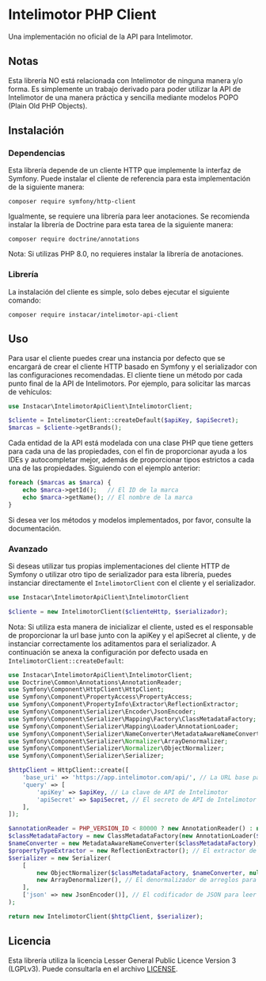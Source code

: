 # Intelimotor PHP Client
Una implementación no oficial de la API para Intelimotor.

## Notas
Esta librería NO está relacionada con Intelimotor de ninguna manera y/o forma. Es simplemente un trabajo derivado para
poder utilizar la API de Intelimotor de una manera práctica y sencilla mediante modelos POPO (Plain Old PHP Objects).

## Instalación
### Dependencias
Esta librería depende de un cliente HTTP que implemente la interfaz de Symfony. Puede instalar el cliente de referencia
para esta implementación de la siguiente manera:

    composer require symfony/http-client

Igualmente, se requiere una librería para leer anotaciones. Se recomienda instalar la librería de Doctrine para esta
tarea de la siguiente manera:

    composer require doctrine/annotations

Nota: Si utilizas PHP 8.0, no requieres instalar la librería de anotaciones.
### Librería
La instalación del cliente es simple, solo debes ejecutar el siguiente comando:

    composer require instacar/intelimotor-api-client

## Uso
Para usar el cliente puedes crear una instancia por defecto que se encargará de crear el cliente HTTP basado en Symfony
y el serializador con las configuraciones recomendadas. El cliente tiene un método por cada punto final de la API de 
Intelimotors. Por ejemplo, para solicitar las marcas de vehículos:

~~~php
use Instacar\IntelimotorApiClient\IntelimotorClient;

$cliente = IntelimotorClient::createDefault($apiKey, $apiSecret);
$marcas = $cliente->getBrands();
~~~

Cada entidad de la API está modelada con una clase PHP que tiene getters para cada una de las propiedades, con el fin de
proporcionar ayuda a los IDEs y autocompletar mejor, además de proporcionar tipos estrictos a cada una de las 
propiedades. Siguiendo con el ejemplo anterior:

~~~php
foreach ($marcas as $marca) {
    echo $marca->getId();   // El ID de la marca
    echo $marca->getName(); // El nombre de la marca
}
~~~

Si desea ver los métodos y modelos implementados, por favor, consulte la documentación.
### Avanzado
Si deseas utilizar tus propias implementaciones del cliente HTTP de Symfony o utilizar otro tipo de serializador para
esta librería, puedes instanciar directamente el ``IntelimotorClient`` con el cliente y el serializador.

~~~php
use Instacar\IntelimotorApiClient\IntelimotorClient

$cliente = new IntelimotorClient($clienteHttp, $serializador);
~~~

Nota: Si utiliza esta manera de inicializar el cliente, usted es el responsable de proporcionar la url base junto con la
apiKey y el apiSecret al cliente, y de instanciar correctamente los aditamentos para el serializador. A continuación se
anexa la configuración por defecto usada en ``IntelimotorClient::createDefault``:

~~~php
use Instacar\IntelimotorApiClient\IntelimotorClient;
use Doctrine\Common\Annotations\AnnotationReader;
use Symfony\Component\HttpClient\HttpClient;
use Symfony\Component\PropertyAccess\PropertyAccess;
use Symfony\Component\PropertyInfo\Extractor\ReflectionExtractor;
use Symfony\Component\Serializer\Encoder\JsonEncoder;
use Symfony\Component\Serializer\Mapping\Factory\ClassMetadataFactory;
use Symfony\Component\Serializer\Mapping\Loader\AnnotationLoader;
use Symfony\Component\Serializer\NameConverter\MetadataAwareNameConverter;
use Symfony\Component\Serializer\Normalizer\ArrayDenormalizer;
use Symfony\Component\Serializer\Normalizer\ObjectNormalizer;
use Symfony\Component\Serializer\Serializer;

$httpClient = HttpClient::create([
    'base_uri' => 'https://app.intelimotor.com/api/', // La URL base para la API de Intelimotor
    'query' => [
        'apiKey' => $apiKey, // La clave de API de Intelimotor
        'apiSecret' => $apiSecret, // El secreto de API de Intelimotor
    ],
]);

$annotationReader = PHP_VERSION_ID < 80000 ? new AnnotationReader() : null; // El lector de anotaciones de Doctrine o nulo para usar los atributos de PHP 8.0
$classMetadataFactory = new ClassMetadataFactory(new AnnotationLoader($annotationReader)); // El cargador de metadatos mediante anotaciones
$nameConverter = new MetadataAwareNameConverter($classMetadataFactory); // El conversor de nombres para soportar nombres no estándares en la serialización
$propertyTypeExtractor = new ReflectionExtractor(); // El extractor de tipos mediante serialización para soportar tipos estrictos
$serializer = new Serializer(
    [
        new ObjectNormalizer($classMetadataFactory, $nameConverter, null, $propertyTypeExtractor), // El normalizador de objetos para permitir la serialización de objetos
        new ArrayDenormalizer(), // El denormalizador de arreglos para soportar colecciones
    ],
    ['json' => new JsonEncoder()], // El codificador de JSON para leer e interpretar JSON
);

return new IntelimotorClient($httpClient, $serializer);
~~~

## Licencia
Esta librería utiliza la licencia Lesser General Public Licence Version 3 (LGPLv3). Puede consultarla en el archivo
[LICENSE](LICENSE).